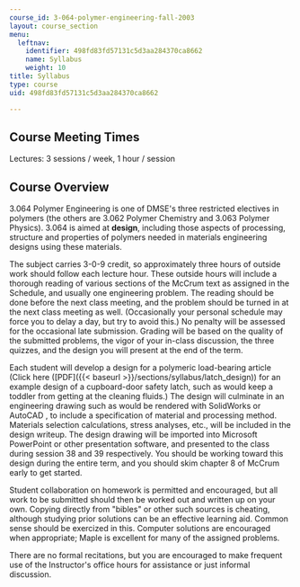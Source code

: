```yaml
---
course_id: 3-064-polymer-engineering-fall-2003
layout: course_section
menu:
  leftnav:
    identifier: 498fd83fd57131c5d3aa284370ca8662
    name: Syllabus
    weight: 10
title: Syllabus
type: course
uid: 498fd83fd57131c5d3aa284370ca8662

---
```


Course Meeting Times
--------------------

Lectures: 3 sessions / week, 1 hour / session

Course Overview
---------------

3.064 Polymer Engineering is one of DMSE's three restricted electives in polymers (the others are 3.062 Polymer Chemistry and 3.063 Polymer Physics). 3.064 is aimed at **design**, including those aspects of processing, structure and properties of polymers needed in materials engineering designs using these materials.

The subject carries 3-0-9 credit, so approximately three hours of outside work should follow each lecture hour. These outside hours will include a thorough reading of various sections of the McCrum text as assigned in the Schedule, and usually one engineering problem. The reading should be done before the next class meeting, and the problem should be turned in at the next class meeting as well. (Occasionally your personal schedule may force you to delay a day, but try to avoid this.) No penalty will be assessed for the occasional late submission. Grading will be based on the quality of the submitted problems, the vigor of your in-class discussion, the three quizzes, and the design you will present at the end of the term.

Each student will develop a design for a polymeric load-bearing article (Click here ([PDF]({{< baseurl >}}/sections/syllabus/latch_design)) for an example design of a cupboard-door safety latch, such as would keep a toddler from getting at the cleaning fluids.) The design will culminate in an engineering drawing such as would be rendered with SolidWorks or AutoCAD , to include a specification of material and processing method. Materials selection calculations, stress analyses, etc., will be included in the design writeup. The design drawing will be imported into Microsoft PowerPoint or other presentation software, and presented to the class during session 38 and 39 respectively. You should be working toward this design during the entire term, and you should skim chapter 8 of McCrum early to get started.

Student collaboration on homework is permitted and encouraged, but all work to be submitted should then be worked out and written up on your own. Copying directly from "bibles" or other such sources is cheating, although studying prior solutions can be an effective learning aid. Common sense should be exercized in this. Computer solutions are encouraged when appropriate; Maple is excellent for many of the assigned problems.

There are no formal recitations, but you are encouraged to make frequent use of the Instructor's office hours for assistance or just informal discussion.